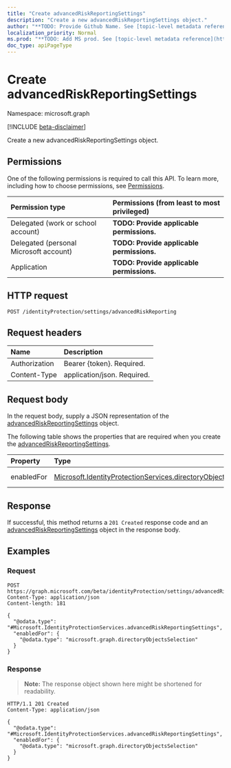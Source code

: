 ```yaml
---
title: "Create advancedRiskReportingSettings"
description: "Create a new advancedRiskReportingSettings object."
author: "**TODO: Provide Github Name. See [topic-level metadata reference](https://msgo.azurewebsites.net/add/document/guidelines/metadata.html#topic-level-metadata)**"
localization_priority: Normal
ms.prod: "**TODO: Add MS prod. See [topic-level metadata reference](https://msgo.azurewebsites.net/add/document/guidelines/metadata.html#topic-level-metadata)**"
doc_type: apiPageType
---
```


# Create advancedRiskReportingSettings
Namespace: microsoft.graph

[!INCLUDE [beta-disclaimer](../../includes/beta-disclaimer.md)]

Create a new advancedRiskReportingSettings object.

## Permissions
One of the following permissions is required to call this API. To learn more, including how to choose permissions, see [Permissions](/graph/permissions-reference).

|Permission type|Permissions (from least to most privileged)|
|:---|:---|
|Delegated (work or school account)|**TODO: Provide applicable permissions.**|
|Delegated (personal Microsoft account)|**TODO: Provide applicable permissions.**|
|Application|**TODO: Provide applicable permissions.**|

## HTTP request

<!-- {
  "blockType": "ignored"
}
-->
``` http
POST /identityProtection/settings/advancedRiskReporting
```

## Request headers
|Name|Description|
|:---|:---|
|Authorization|Bearer {token}. Required.|
|Content-Type|application/json. Required.|

## Request body
In the request body, supply a JSON representation of the [advancedRiskReportingSettings](../resources/advancedriskreportingsettings.md) object.

The following table shows the properties that are required when you create the [advancedRiskReportingSettings](../resources/advancedriskreportingsettings.md).

|Property|Type|Description|
|:---|:---|:---|
|enabledFor|[Microsoft.IdentityProtectionServices.directoryObjectsSelection](../resources/directoryobjectsselection.md)|**TODO: Add Description**|



## Response

If successful, this method returns a `201 Created` response code and an [advancedRiskReportingSettings](../resources/advancedriskreportingsettings.md) object in the response body.

## Examples

### Request
<!-- {
  "blockType": "request",
  "name": "create_advancedriskreportingsettings_from_"
}
-->
``` http
POST https://graph.microsoft.com/beta/identityProtection/settings/advancedRiskReporting
Content-Type: application/json
Content-length: 181

{
  "@odata.type": "#Microsoft.IdentityProtectionServices.advancedRiskReportingSettings",
  "enabledFor": {
    "@odata.type": "microsoft.graph.directoryObjectsSelection"
  }
}
```


### Response
>**Note:** The response object shown here might be shortened for readability.
<!-- {
  "blockType": "response",
  "truncated": true,
  "@odata.type": "Microsoft.IdentityProtectionServices.advancedRiskReportingSettings"
}
-->
``` http
HTTP/1.1 201 Created
Content-Type: application/json

{
  "@odata.type": "#Microsoft.IdentityProtectionServices.advancedRiskReportingSettings",
  "enabledFor": {
    "@odata.type": "microsoft.graph.directoryObjectsSelection"
  }
}
```

